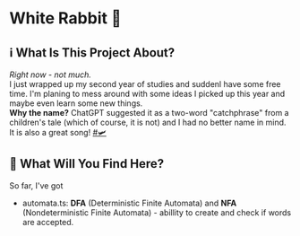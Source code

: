 # White Rabbit 🐇
## ℹ️ What Is This Project About?
*Right now - not much.*  
I just wrapped up my second year of studies and suddenl have some free time. 
I'm planing to mess around with some ideas I picked up this year and maybe even learn some new things.  
**Why the name?** ChatGPT suggested it as a two-word "catchphrase" from a children's tale (which of course, it is not) and I had no better name in mind. 
It is also a great song! [#🛩️](https://www.youtube.com/watch?v=pnJM_jC7j_4)
## 🔎 What Will You Find Here?
So far, I've got  
- automata.ts: **DFA** (Deterministic Finite Automata) and **NFA** (Nondeterministic Finite Automata) - abillity to create and check if words are accepted.
